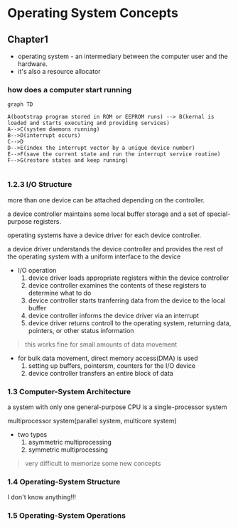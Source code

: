 # Operating System Concepts

## Chapter1

* operating system - an intermediary between the computer user and the hardware. 
* it's also a resource allocator

### how does a computer start running

```mermaid
graph TD

A(bootstrap program stored in ROM or EEPROM runs) --> B(kernal is loaded and starts executing and providing services)
A-->C(system daemons running)
B-->D(interrupt occurs)
C-->D
D-->E(index the interrupt vector by a unique device number)
E-->F(save the current state and run the interrupt service routine)
F-->G(restore states and keep running)


```

### 1.2.3 I/O Structure

more than one device can be attached depending on the controller.

a device controller maintains some local buffer storage and a set of special-purpose registers.

operating systems have a device driver for each device controller.

a device driver understands the device controller and provides the rest of the operating system with a uniform interface to the device

*   I/O operation
    1.  device driver loads appropriate registers within the device controller
    2.  device controller examines the contents of these registers to determine what to do
    3.  device controller starts tranferring data from the device to the local buffer
    4.  device controller informs the device driver via an interrupt
    5.  device driver returns controll to the operating system, returning data, pointers, or other status information

>   this works fine for small amounts of data movement

*   for bulk data movement, direct memory access(DMA) is used
    1.  setting up buffers, pointersm, counters for the I/O device
    2.  device controller transfers an entire block of data

### 1.3 Computer-System Architecture

a system with only one general-purpose CPU is a single-processor system

multiprocessor system(parallel system, multicore system)

*   two types
    1.  asymmetric multiprocessing
    2.  symmetric multiprocessing

>   very difficult to memorize some new concepts

### 1.4 Operating-System Structure

I don't know anything!!!

### 1.5 Operating-System Operations


